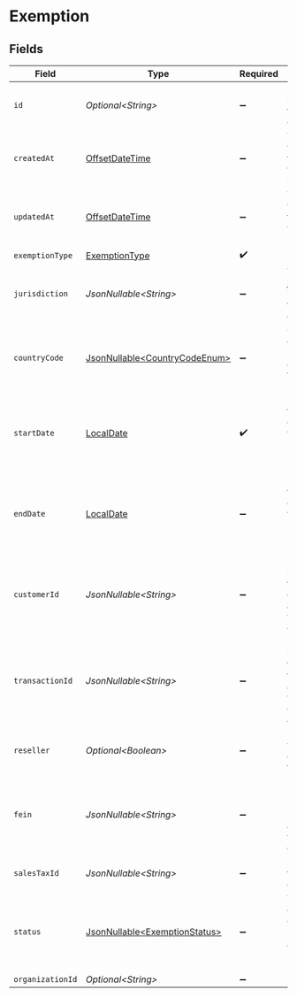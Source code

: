 # Exemption


## Fields

| Field                                                                                       | Type                                                                                        | Required                                                                                    | Description                                                                                 |
| ------------------------------------------------------------------------------------------- | ------------------------------------------------------------------------------------------- | ------------------------------------------------------------------------------------------- | ------------------------------------------------------------------------------------------- |
| `id`                                                                                        | *Optional\<String>*                                                                         | :heavy_minus_sign:                                                                          | Unique identifier for the exemption                                                         |
| `createdAt`                                                                                 | [OffsetDateTime](https://docs.oracle.com/javase/8/docs/api/java/time/OffsetDateTime.html)   | :heavy_minus_sign:                                                                          | Timestamp when transaction was created in Kintsugi.                                         |
| `updatedAt`                                                                                 | [OffsetDateTime](https://docs.oracle.com/javase/8/docs/api/java/time/OffsetDateTime.html)   | :heavy_minus_sign:                                                                          | Timestamp when transaction was last updated.                                                |
| `exemptionType`                                                                             | [ExemptionType](../../models/components/ExemptionType.md)                                   | :heavy_check_mark:                                                                          | N/A                                                                                         |
| `jurisdiction`                                                                              | *JsonNullable\<String>*                                                                     | :heavy_minus_sign:                                                                          | The jurisdiction identifier for the exemption                                               |
| `countryCode`                                                                               | [JsonNullable\<CountryCodeEnum>](../../models/components/CountryCodeEnum.md)                | :heavy_minus_sign:                                                                          | Country code in ISO 3166-1 alpha-2 format (e.g., 'US')                                      |
| `startDate`                                                                                 | [LocalDate](https://docs.oracle.com/javase/8/docs/api/java/time/LocalDate.html)             | :heavy_check_mark:                                                                          | Start date for the exemption validity period (YYYY-MM-DD format)                            |
| `endDate`                                                                                   | [LocalDate](https://docs.oracle.com/javase/8/docs/api/java/time/LocalDate.html)             | :heavy_minus_sign:                                                                          | End date for the exemption validity period (YYYY-MM-DD format)                              |
| `customerId`                                                                                | *JsonNullable\<String>*                                                                     | :heavy_minus_sign:                                                                          | Unique identifier for the customer associated with the exemption                            |
| `transactionId`                                                                             | *JsonNullable\<String>*                                                                     | :heavy_minus_sign:                                                                          | Unique identifier for the transaction<br/>        associated with the exemption, if applicable. |
| `reseller`                                                                                  | *Optional\<Boolean>*                                                                        | :heavy_minus_sign:                                                                          | Indicates whether the exemption is for a reseller                                           |
| `fein`                                                                                      | *JsonNullable\<String>*                                                                     | :heavy_minus_sign:                                                                          | Federal Employer Identification Number<br/>        associated with the exemption.           |
| `salesTaxId`                                                                                | *JsonNullable\<String>*                                                                     | :heavy_minus_sign:                                                                          | Sales tax ID for the exemption                                                              |
| `status`                                                                                    | [JsonNullable\<ExemptionStatus>](../../models/components/ExemptionStatus.md)                | :heavy_minus_sign:                                                                          | The status of the exemption.<br/>        Defaults to ACTIVE if not provided.                |
| `organizationId`                                                                            | *Optional\<String>*                                                                         | :heavy_minus_sign:                                                                          | N/A                                                                                         |